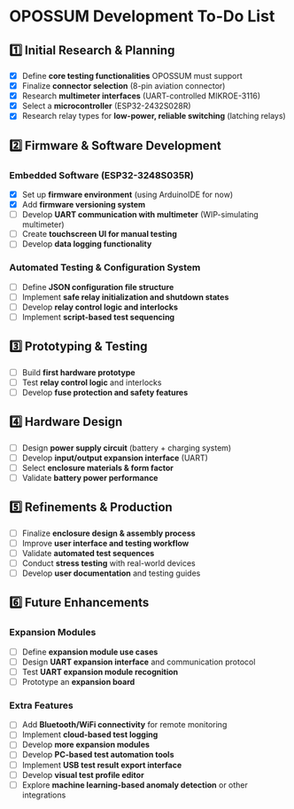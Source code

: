 
# OPOSSUM Development To-Do List

## 1️⃣ Initial Research & Planning

- [x] Define **core testing functionalities** OPOSSUM must support
- [x] Finalize **connector selection** (8-pin aviation connector)
- [x] Research **multimeter interfaces** (UART-controlled MIKROE-3116)
- [x] Select a **microcontroller** (ESP32-2432S028R)
- [x] Research relay types for **low-power, reliable switching** (latching relays)

<!------------------------------------------------------------>
## 2️⃣ Firmware & Software Development

### Embedded Software (ESP32-3248S035R)
- [x] Set up **firmware environment** (using ArduinoIDE for now)
- [x] Add **firmware versioning system**
- [ ] Develop **UART communication with multimeter** (WIP-simulating multimeter)
- [ ] Create **touchscreen UI for manual testing**
- [ ] Develop **data logging functionality**

### Automated Testing & Configuration System
- [ ] Define **JSON configuration file structure**
- [ ] Implement **safe relay initialization and shutdown states**
- [ ] Develop **relay control logic and interlocks**
- [ ] Implement **script-based test sequencing**

<!------------------------------------------------------------>
## 3️⃣ Prototyping & Testing

- [ ] Build **first hardware prototype**
- [ ] Test **relay control logic** and interlocks
- [ ] Develop **fuse protection and safety features**

<!------------------------------------------------------------>
## 4️⃣ Hardware Design

- [ ] Design **power supply circuit** (battery + charging system)
- [ ] Develop **input/output expansion interface** (UART)
- [ ] Select **enclosure materials & form factor**
- [ ] Validate **battery power performance**

<!------------------------------------------------------------>
## 5️⃣ Refinements & Production

- [ ] Finalize **enclosure design & assembly process**
- [ ] Improve **user interface and testing workflow**
- [ ] Validate **automated test sequences**
- [ ] Conduct **stress testing** with real-world devices
- [ ] Develop **user documentation** and testing guides

<!------------------------------------------------------------>
## 6️⃣ Future Enhancements

### Expansion Modules
- [ ] Define **expansion module use cases**
- [ ] Design **UART expansion interface** and communication protocol
- [ ] Test **UART expansion module recognition**
- [ ] Prototype an **expansion board**

### Extra Features
- [ ] Add **Bluetooth/WiFi connectivity** for remote monitoring
- [ ] Implement **cloud-based test logging**
- [ ] Develop **more expansion modules**
- [ ] Develop **PC-based test automation tools**
- [ ] Implement **USB test result export interface**
- [ ] Develop **visual test profile editor**
- [ ] Explore **machine learning-based anomaly detection** or other integrations
